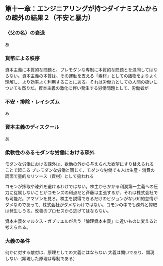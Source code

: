 ## 第十一章：エンジニアリングが持つダイナミズムからの疎外の結果２（不安と暴力）

### 〈父の名〉の衰退

あ

### 貨幣による秩序

資本主義に本質的な問題と、プレモダンな専制に本質的な問題とを混同してはならない。資本主義の本質は、その運動を支える「素材」としての諸物をよりよく理解し、より効率よく利用することにある。それは労働力としての人間の扱いについても然りだ。資本主義の激化に伴い発生する労働問題として、労働者が

### 不安・排除・レイシズム

あ

### 資本主義のディスクール

あ

### 柔軟性のあるモダンな労働における疎外

モダンな労働における疎外は、欲動の外から与えられた欲望にすり替えられることで起こる
プレモダンな労働と同じく、モダンな労働でも人は生産・消費の両面で量的なリソース（資材）として扱われる



コモンが搾取や疎外を避けるわけではない。株主からかかる利潤第一主義への圧力に従属しないことがコモンズの利点だと斉藤は主張するが、それは株式会社でも可能だ。アマゾンを見ろ。株主を説得できるだけのビジョンがない知的怠惰がダメなのであって、株式会社がダメなわけではない。コモンの中でも疎外と搾取は発生しうる。改善のプロセスから逃げてはならない。

資本主義をマルクス・ガブリエルが言う「倫理資本主義」に近いものに変えると考えられる。

### 大義の条件

何かに対する敵対は、原理としての大義にはならない
大義は問いであり、顕現しない（顕現した原理は専制である）